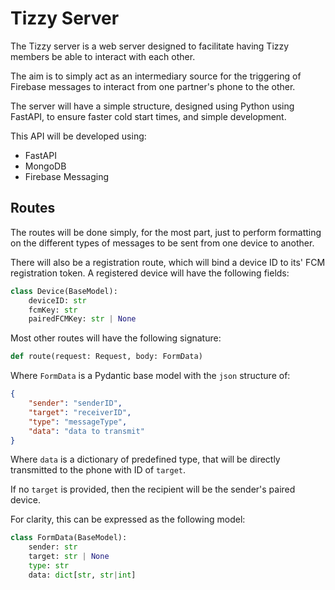 # Tizzy Server

The Tizzy server is a web server designed to facilitate having Tizzy members be able to interact with each other.

The aim is to simply act as an intermediary source for the triggering of Firebase messages to interact from one partner's phone to the other.

The server will have a simple structure, designed using Python using FastAPI, to ensure faster cold start times, and simple development.

This API will be developed using:

- FastAPI
- MongoDB
- Firebase Messaging

## Routes

The routes will be done simply, for the most part, just to perform formatting on the different types of messages to be sent from one device to another.

There will also be a registration route, which will bind a device ID to its' FCM registration token. A registered device will have the following fields:

```py
class Device(BaseModel):
    deviceID: str
    fcmKey: str
    pairedFCMKey: str | None
```

Most other routes will have the following signature:

```py
def route(request: Request, body: FormData)
```

Where `FormData` is a Pydantic base model with the `json` structure of:

```json
{
    "sender": "senderID",
    "target": "receiverID",
    "type": "messageType",
    "data": "data to transmit"
}
```

Where `data` is a dictionary of predefined type, that will be directly transmitted to the phone with ID of `target`.

If no `target` is provided, then the recipient will be the sender's paired device.

For clarity, this can be expressed as the following model:

```py
class FormData(BaseModel):
    sender: str
    target: str | None
    type: str
    data: dict[str, str|int]
```